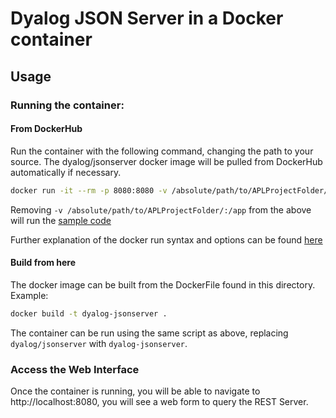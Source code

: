 # Dyalog JSON Server in a Docker container
## Usage
### Running the container:
#### From DockerHub
Run the container with the following command, changing the path to your source. The dyalog/jsonserver docker image will be pulled from DockerHub automatically if necessary.
```sh
docker run -it --rm -p 8080:8080 -v /absolute/path/to/APLProjectFolder/:/app dyalog/jsonserver
```  
Removing ```-v /absolute/path/to/APLProjectFolder/:/app``` from the above will run the [sample code](https://github.com/Dyalog/JSONServer/tree/master/Sample)  
  
Further explanation of the docker run syntax and options can be found [here](https://docs.docker.com/engine/reference/commandline/run/#description)
#### Build from here
The docker image can be built from the DockerFile found in this directory. Example:  
```sh
docker build -t dyalog-jsonserver .
```  
The container can be run using the same script as above, replacing ```dyalog/jsonserver``` with ```dyalog-jsonserver```.
### Access the Web Interface

Once the container is running, you will be able to navigate to http://localhost:8080, you will see a web form to query the REST Server.

